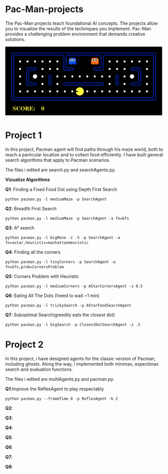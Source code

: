 # Pac-Man-projects
The Pac-Man projects teach foundational AI concepts.
The projects allow you to visualize the results of the techniques you implement.
Pac-Man provides a challenging problem environment that demands creative solutions.

![Alt text](pacman_game.gif)

# Project 1
In this project, Pacman agent will find paths through his maze world, both to reach a particular location and to collect food efficiently.
I have built general search algorithms that apply to Pacman scenarios.


The files i edited are search.py and searchAgents.py.

**Vizualize Algorithms**

**Q1**: Finding a Fixed Food Dot using Depth First Search

    python pacman.py -l mediumMaze -p SearchAgent
    
**Q2**: Breadth First Search

    python pacman.py -l mediumMaze -p SearchAgent -a fn=bfs
    
**Q3**: A* search

    python pacman.py -l bigMaze -z .5 -p SearchAgent -a fn=astar,heuristic=manhattanHeuristic
    
**Q4**: Finding all the corners

    python pacman.py -l tinyCorners -p SearchAgent -a fn=bfs,prob=CornersProblem
    
**Q5**: Corners Problem with Heuristic

    python pacman.py -l mediumCorners -p AStarCornersAgent -z 0.5
    
**Q6**: Eating All The Dots (!need to wait ~1 min)

    python pacman.py -l trickySearch -p AStarFoodSearchAgent
    
**Q7**: Suboptimal Search(greedily eats the closest dot)

    python pacman.py -l bigSearch -p ClosestDotSearchAgent -z .5

# Project 2
In this project, i have designed agents for the classic version of Pacman, including ghosts.
Along the way, i implemented both minimax, expectimax search and evaluation functions.


The files i edited are multiAgents.py and pacman.py.

**Q1**:Improve the ReflexAgent to play respectably
    
    python pacman.py --frameTime 0 -p ReflexAgent -k 2

**Q2**:

**Q3**:

**Q4**:

**Q5**:

**Q6**:

**Q7**:

**Q8**:

